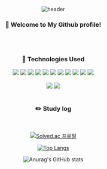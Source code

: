 <div align="center"> 

![header](https://capsule-render.vercel.app/api?type=waving&color=timeGradient&height=300&section=header&text=Richardo&fontSize=90&animation=fadeIn)

### 👋 Welcome to My Github profile!
<br/>
<br/>
  
### 💼 Technologies Used
<img src="https://img.shields.io/badge/Python-3776AB?style=for-the-badge&logo=Python&logoColor=white">
<img src="https://img.shields.io/badge/github-181717?style=for-the-badge&logo=github&logoColor=white">
<img src="https://img.shields.io/badge/VSCode-007ACC?style=for-the-badge&logo=VisualStudioCode&logoColor=white">
<img src="https://img.shields.io/badge/IntelliJ-000000?style=for-the-badge&logo=intellijidea&logoColor=white">
<img src="https://img.shields.io/badge/Oracle-F80000?style=for-the-badge&logo=Oracle&logoColor=white"> 
<img src="https://img.shields.io/badge/aws-232F3E?style=for-the-badge&logo=Amazon aws&logoColor=white">
<img src="https://img.shields.io/badge/MySQL-4479A1?style=for-the-badge&logo=MySQL&logoColor=white">
<img src="https://img.shields.io/badge/kotlin-7f52ff?style=for-the-badge&logo=kotlin&logoColor=white">
<img src="https://img.shields.io/badge/android-3ddc84?style=for-the-badge&logo=android&logoColor=white">
<img src="https://img.shields.io/badge/premierepro-9999ff?style=for-the-badge&logo=adobepremierepro&logoColor=white">
<img src="https://img.shields.io/badge/openjdk-ffffff?style=for-the-badge&logo=openjdk&logoColor=black">
  <br/>
  <br/>
<a href="https://hits.seeyoufarm.com"><img src="https://hits.seeyoufarm.com/api/count/incr/badge.svg?url=https%3A%2F%2Fgithub.com%2FRichardo-0526%2FRichardo-0526%2Fblob%2Fmain%2FREADME.md&count_bg=%2379C83D&title_bg=%23555555&icon=&icon_color=%23E7E7E7&title=hits&edge_flat=false"/></a>
<a href="https://www.instagram.com/jeon._jj00/" target="_blank"><img src="https://img.shields.io/badge/jeon._jj00-E4405F?style=flat-square&logo=instagram&logoColor=white"/></a>
  <br/>
  <br/>
  
  ### :pencil2: Study log
  
  <br/>
  
  [![Solved.ac
프로필](http://mazassumnida.wtf/api/generate_badge?boj=richardo0526)](https://solved.ac/richardo0526)
  
[![Top Langs](https://github-readme-stats.vercel.app/api/top-langs/?username=Richardo-0526&layout=compact)](https://github.com/anuraghazra/github-readme-stats)
  
![Anurag's GitHub stats](https://github-readme-stats.vercel.app/api?username=Richardo-0526&show_icons=true&theme=radical)

</div>
